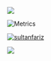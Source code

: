 
![](https://komarev.com/ghpvc/?username=sultanfariz&color=blue)

![Metrics](https://metrics.lecoq.io/sultanfariz?template=classic&base.community=0&base.metadata=0&isocalendar=1&lines=1&achievements=1&isocalendar.duration=half-year&achievements.threshold=C&achievements.secrets=true&achievements.display=detailed&achievements.limit=0&config.timezone=Asia%2FJakarta)

<p align="left"> <a href="https://github.com/ryo-ma/github-profile-trophy"><img src="https://github-profile-trophy.vercel.app/?username=sultanfariz&theme=discord" alt="sultanfariz" /></a> </p>

![](https://leetcard.jacoblin.cool/sultanfariz?border=0&radius=20&ext=activity)

<!--
### Hi there 👋
<p><img align="left" src="https://github-readme-stats.vercel.app/api?username=sultanfariz&count_private=true&show_icons=true&theme=radical" alt="sultanfariz" />

**sultanfariz/sultanfariz** is a ✨ _special_ ✨ repository because its `README.md` (this file) appears on your GitHub profile.

Here are some ideas to get you started:

- 🔭 I’m currently working on ...
- 🌱 I’m currently learning ...
- 👯 I’m looking to collaborate on ...
- 🤔 I’m looking for help with ...
- 💬 Ask me about ...
- 📫 How to reach me: ...
- 😄 Pronouns: ...
- ⚡ Fun fact: ...
-->


<!-- <img align="left" alt="sultanfariz's Github Stats" src="https://github-readme-stats.vercel.app/api?username=sultanfariz&show_icons=true&hide_border=true" /> -->
